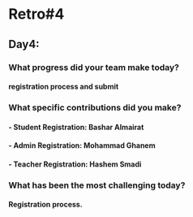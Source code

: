 # Retro#4

## Day4:
### What progress did your team make today?
#### registration process and submit
### What specific contributions did you make?
#### - Student Registration: Bashar Almairat
#### - Admin Registration: Mohammad Ghanem
#### - Teacher Registration: Hashem Smadi
### What has been the most challenging today?
#### Registration process.